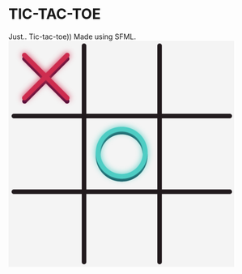 # TIC-TAC-TOE
Just.. Tic-tac-toe)) Made using SFML.
![Screen Shot](https://github.com/RemonDrk/neon-tic-tac-toe/blob/master/screenshot.png)
